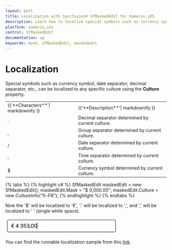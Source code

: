 ```yaml
---
layout: post
title: Localization with Syncfusion® SfMaskedEdit for Xamarin.iOS
description: Learn how to localize special symbols such as currency symbol, date separator, decimal separator, etc., in SfMaskedEdit control for Xamarin.iOS platform
platform: xamarin.ios
control: SfMaskedEdit
documentation: ug 
keywords: mask, SfMaskedEdit, maskededit
---
```


# Localization

Special symbols such as currency symbol, date separator, decimal separator, etc., can be localized to any specific culture using the **Culture** property.

<table>
<tr>
<td>
{{'**Characters**'| markdownify }}
</td>
<td>
{{'**Description**'| markdownify }}
</td>
</tr>
<tr>
<td>
.
</td>
<td>
Decimal separator determined by current culture.
</td>
</tr>
<tr>
<td>
,
</td>
<td>
Group separator determined by current culture.
</td>
</tr>
<tr>
<td>
/
</td>
<td>
Date separator determined by current culture.
</td>
</tr>
<tr>
<td>
:
</td>
<td>
Time separator determined by current culture.
</td>
</tr>
<tr>
<td>
$
</td>
<td>
Currency symbol determined by current culture.
</td>
</tr>
</table>

{% tabs %}
{% highlight c# %}
SfMaskedEdit maskedEdit = new SfMaskedEdit();
maskedEdit.Mask = "$ 0,000.00";
maskedEdit.Culture = new CultureInfo("fr-FR");
{% endhighlight %}
{% endtabs %}

Now the '$' will be localized to '€', '.' will be localized to ',', and ',' will be localized to ' ' (single white space).

![SfMaskedEdit localization example showing French culture formatting](SfMaskedEditImages/Localisation.png)

You can find the runnable localization sample from this [link](http://files2.syncfusion.com/Xamarin.iOS/Samples/MaskedEdit_Localization.zip).
